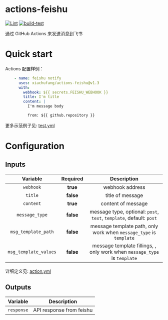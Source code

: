 # actions-feishu

[![Lint](https://github.com/xiachufang/actions-feishu/actions/workflows/lint.yml/badge.svg)](https://github.com/xiachufang/actions-feishu/actions/workflows/lint.yml)
[![build-test](https://github.com/xiachufang/actions-feishu/actions/workflows/test.yml/badge.svg?branch=main)](https://github.com/xiachufang/actions-feishu/actions/workflows/test.yml)

通过 GitHub Actions 来发送消息到飞书

# Quick start

Actions 配置样例：

```yaml
    - name: feishu notify
      uses: xiachufang/actions-feishu@v1.3
      with:
        webhook: ${{ secrets.FEISHU_WEBHOOK }}
        title: I'm title
        content: |
          I'm message body

          from: ${{ github.repository }}

```

更多示范例子见: [test.yml](./.github/workflows/test.yml)

# Configuration

## Inputs

| Variable | Required | Description |
| :---: | :---: | :----: |
| `webhook`| **true** | webhook address |
| `title` | **false** | title of message|
| `content` | **true** | content of message|
| `message_type`| **false**| message type, optional: `post`, `text`, `template`, default: `post`|
| `msg_template_path`| **false**| message template path, only work when `message_type` is `template`|
| `msg_template_values`| **false**| message template fillings, , only work when `message_type` is `template`|

详细定义见: [action.yml](./action.yml)

## Outputs

| Variable  | Description |
| :---:  | :----: |
| `response` | API response from feishu |
